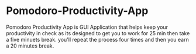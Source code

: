 # Pomodoro-Productivity-App
Pomodoro Productivity App is GUI Application that helps keep your productivity in check as its designed to get you to work for 25 min then take a five minuets break. you'll repeat the process four times and then you earn a 20 minutes break.
